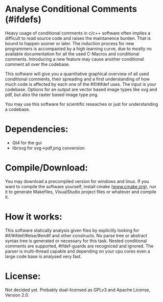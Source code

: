 Analyse Conditional Comments (#ifdefs)
======================================
Heavy usage of conditional comments in c/c++ software often implies a difficult
to read source code and raises the maintanence burden. That is bound to happen sooner or later.
The induction process for new programmers is accompanied by a high learning curve, due to
mostly no available documentation for all the used C-Macros and conditional comments. 
Introducing a new feature may cause another conditional comment all over the codebase.

This software will give you a quantitative graphical overview of all used conditional comments,
their spreading and a first understanding of how much code is affected by each one of the #if/#ifdef uses.
The input is your codebase. Options for an output are vector based image types like svg and pdf,
but also the raster based image type png.

You may use this software for scientific reseaches or just for understanding a codebase.

Dependencies:
=============
* Qt4 for the gui
* librsvg for svg->pdf,png conversion.

Compile/Download:
=================
You may download a precompiled version for windows and linux.
If you want to compile the software yourself, install cmake (www.cmake.org), run it to generate
Makefiles, VisualStudio project files or whatever and compile it.

How it works:
=============
This software statically analysis given files by explicitly looking for #if/#ifdef/#else/#endif
and other constructs. No parse tree or abstract syntax tree is generated or necessary for this
task. Nested conditional comments are supported, #ifdef-guards are recogniced and ignored.
The parser is multi-thread capable and depending on your cpu cores even a large code base is
analysed very fast.

License:
========
Not decided yet. Probably dual-licensed as GPLv3 and Apache License, Version 2.0.
